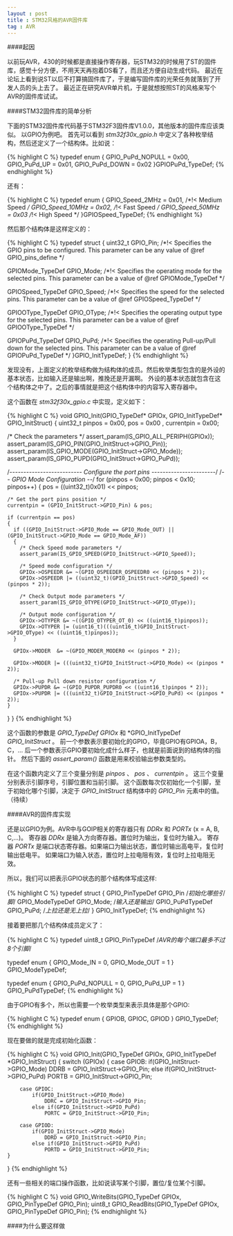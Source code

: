```yaml
---
layout : post
title : STM32风格的AVR固件库
tag : AVR
---
```


####起因

以前玩AVR，430的时候都是直接操作寄存器，玩STM32的时候用了ST的固件库，感觉十分方便，不用天天再抱着DS看了，而且还方便自动生成代码。
最近在论坛上看到说ST以后不打算搞固件库了，于是编写固件库的光荣任务就落到了开发人员的头上去了。
最近正在研究AVR单片机，于是就想按照ST的风格来写个AVR的固件库试试。

####STM32固件库的简单分析

下面的STM32固件库代码基于STM32F3固件库V1.0.0，其他版本的固件库应该类似。
以GPIO为例吧。
首先可以看到 *stm32f30x_gpio.h* 中定义了各种枚举结构，然后还定义了一个结构体。比如说：

{% highlight C %} 
typedef enum
{
  GPIO_PuPd_NOPULL = 0x00,
  GPIO_PuPd_UP     = 0x01,
  GPIO_PuPd_DOWN   = 0x02
}GPIOPuPd_TypeDef;
{% endhighlight %} 

还有：

{% highlight C %} 
typedef enum
{ 
  GPIO_Speed_2MHz   = 0x01, /*!< Medium Speed */
  GPIO_Speed_10MHz  = 0x02, /*!< Fast Speed   */
  GPIO_Speed_50MHz  = 0x03  /*!< High Speed   */
}GPIOSpeed_TypeDef;
{% endhighlight %} 

然后那个结构体是这样定义的：

{% highlight C %}
typedef struct
{
  uint32_t GPIO_Pin;              /*!< Specifies the GPIO pins to be configured.
                                       This parameter can be any value of @ref GPIO_pins_define */

  GPIOMode_TypeDef GPIO_Mode;     /*!< Specifies the operating mode for the selected pins.
                                       This parameter can be a value of @ref GPIOMode_TypeDef   */

  GPIOSpeed_TypeDef GPIO_Speed;   /*!< Specifies the speed for the selected pins.
                                       This parameter can be a value of @ref GPIOSpeed_TypeDef  */

  GPIOOType_TypeDef GPIO_OType;   /*!< Specifies the operating output type for the selected pins.
                                       This parameter can be a value of @ref GPIOOType_TypeDef  */

  GPIOPuPd_TypeDef GPIO_PuPd;     /*!< Specifies the operating Pull-up/Pull down for the selected pins.
                                       This parameter can be a value of @ref GPIOPuPd_TypeDef   */
}GPIO_InitTypeDef;
}
{% endhighlight %} 

发现没有，上面定义的枚举结构做为结构体的成员。然后枚举类型包含的是外设的基本状态，比如输入还是输出啊，推挽还是开漏啊。
外设的基本状态就包含在这个结构体之中了。之后的事情就是把这个结构体中的内容写入寄存器中。

这个函数在 *stm32f30x_gpio.c* 中实现，定义如下：

{% highlight C %} 
void GPIO_Init(GPIO_TypeDef* GPIOx, GPIO_InitTypeDef* GPIO_InitStruct)
{
  uint32_t pinpos = 0x00, pos = 0x00 , currentpin = 0x00;

  /* Check the parameters */
  assert_param(IS_GPIO_ALL_PERIPH(GPIOx));
  assert_param(IS_GPIO_PIN(GPIO_InitStruct->GPIO_Pin));
  assert_param(IS_GPIO_MODE(GPIO_InitStruct->GPIO_Mode));
  assert_param(IS_GPIO_PUPD(GPIO_InitStruct->GPIO_PuPd));

  /*-------------------------- Configure the port pins -----------------------*/
  /*-- GPIO Mode Configuration --*/
  for (pinpos = 0x00; pinpos < 0x10; pinpos++)
  {
    pos = ((uint32_t)0x01) << pinpos;

    /* Get the port pins position */
    currentpin = (GPIO_InitStruct->GPIO_Pin) & pos;

    if (currentpin == pos)
    {
      if ((GPIO_InitStruct->GPIO_Mode == GPIO_Mode_OUT) || (GPIO_InitStruct->GPIO_Mode == GPIO_Mode_AF))
      {
        /* Check Speed mode parameters */
        assert_param(IS_GPIO_SPEED(GPIO_InitStruct->GPIO_Speed));

        /* Speed mode configuration */
        GPIOx->OSPEEDR &= ~(GPIO_OSPEEDER_OSPEEDR0 << (pinpos * 2));
        GPIOx->OSPEEDR |= ((uint32_t)(GPIO_InitStruct->GPIO_Speed) << (pinpos * 2));

        /* Check Output mode parameters */
        assert_param(IS_GPIO_OTYPE(GPIO_InitStruct->GPIO_OType));

        /* Output mode configuration */
        GPIOx->OTYPER &= ~((GPIO_OTYPER_OT_0) << ((uint16_t)pinpos));
        GPIOx->OTYPER |= (uint16_t)(((uint16_t)GPIO_InitStruct->GPIO_OType) << ((uint16_t)pinpos));
      }

      GPIOx->MODER  &= ~(GPIO_MODER_MODER0 << (pinpos * 2));

      GPIOx->MODER |= (((uint32_t)GPIO_InitStruct->GPIO_Mode) << (pinpos * 2));

      /* Pull-up Pull down resistor configuration */
      GPIOx->PUPDR &= ~(GPIO_PUPDR_PUPDR0 << ((uint16_t)pinpos * 2));
      GPIOx->PUPDR |= (((uint32_t)GPIO_InitStruct->GPIO_PuPd) << (pinpos * 2));
    }
  }
}
{% endhighlight %} 

这个函数的参数是 *GPIO_TypeDef GPIOx* 和 *GPIO_InitTypeDef *GPIO_InitStruct* 。
前一个参数表示要初始化的GPIO，毕竟GPIO有GPIOA，B，C，...
后一个参数表示GPIO要初始化成什么样子，也就是前面说到的结构体的指针。
然后下面的 *assert_param()* 函数是用来校验输出参数类型的。

在这个函数内定义了三个变量分别是 *pinpos* 、 *pos* 、 *currentpin* 。
这三个变量分别表示引脚序号，引脚位置和当前引脚。
这个函数每次仅初始化一个引脚，至于初始化哪个引脚，决定于 *GPIO_InitStruct* 结构体中的 *GPIO_Pin* 元素中的值。
（待续）

####AVR的固件库实现

还是以GPIO为例。AVR中与GOIP相关的寄存器只有 *DDRx* 和 *PORTx* (x = A, B, C,...)。
寄存器 *DDRx* 是输入方向寄存器。置位时为输出，复位时为输入。
寄存器 *PORTx* 是端口状态寄存器。如果端口为输出状态，置位时输出高电平，复位时输出低电平。
如果端口为输入状态，置位时上拉电阻有效，复位时上拉电阻无效。

所以，我们可以把表示GPIO状态的那个结构体写成这样:

{% highlight C %} 
typedef struct
{
    GPIO_PinTypeDef  GPIO_Pin     /*初始化哪些引脚*/
    GPIO_ModeTypeDef GPIO_Mode;   /*输入还是输出*/
    GPIO_PuPdTypeDef GPIO_PuPd;   /*上拉还是无上拉*/
} GPIO_InitTypeDef;
{% endhighlight %} 

接着要把那几个结构体成员定义了：

{% highlight C %} 
typedef uint8_t GPIO_PinTypeDef   /*AVR的每个端口最多不过8个引脚*/

typedef enum
{
    GPIO_Mode_IN  = 0,
    GPIO_Mode_OUT = 1
} GPIO_ModeTypeDef;

typedef enum
{
    GPIO_PuPd_NOPULL = 0,
    GPIO_PuPd_UP     = 1
} GPIO_PuPdTypeDef;
{% endhighlight %} 

由于GPIO有多个，所以也需要一个枚举类型来表示具体是那个GPIO:

{% highlight C %} 
typedef enum
{
    GPIOB,
    GPIOC,
    GPIOD
} GPIO_TypeDef;
{% endhighlight %} 

现在要做的就是完成初始化函数：

{% highlight C %} 
void GPIO_Init(GPIO_TypeDef GPIOx, GPIO_InitTypeDef *GPIO_InitStruct)
{
    switch (GPIOx)
    {
        case GPIOB:
            if(GPIO_InitStruct->GPIO_Mode)
                DDRB = GPIO_InitStruct->GPIO_Pin;
            else if(GPIO_InitStruct->GPIO_PuPd)
                PORTB = GPIO_InitStruct->GPIO_Pin;

        case GPIOC:
            if(GPIO_InitStruct->GPIO_Mode)
                DDRC = GPIO_InitStruct->GPIO_Pin;
            else if(GPIO_InitStruct->GPIO_PuPd)
                PORTC = GPIO_InitStruct->GPIO_Pin;

        case GPIOD:
            if(GPIO_InitStruct->GPIO_Mode)
                DDRD = GPIO_InitStruct->GPIO_Pin;
            else if(GPIO_InitStruct->GPIO_PuPd)
                PORTD = GPIO_InitStruct->GPIO_Pin;
    }
}
{% endhighlight %} 

还有一些相关的端口操作函数，比如说读写某个引脚，置位/复位某个引脚。

{% highlight C %} 
void GPIO_WriteBits(GPIO_TypeDef GPIOx, GPIO_PinTypeDef GPIO_Pin);
uint8_t GPIO_ReadBits(GPIO_TypeDef GPIOx, GPIO_PinTypeDef GPIO_Pin);
{% endhighlight %} 

####为什么要这样做

